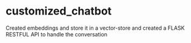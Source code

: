 # customized_chatbot 
Created embeddings and store it in a vector-store  and created a FLASK RESTFUL API to handle the conversation
